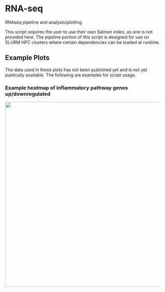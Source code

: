 # RNA-seq
RNAseq pipeline and analysis/plotting

This script requires the user to use their own Salmon index, as one is not provided here. The pipeline portion of this script is designed for use on SLURM HPC clusters where certain dependencies can be loaded at runtime. 

## Example Plots
The data used in these plots has not been published yet and is not yet publically available. The following are examples for script usage. 

### Example heatmap of inflammatory pathway genes up/downregulated 
<img src="https://github.com/TJ-Sears/RNA-seq/blob/main/ExamplePlots/heatmap_screenshot2.tiff" width="600" height="600">


